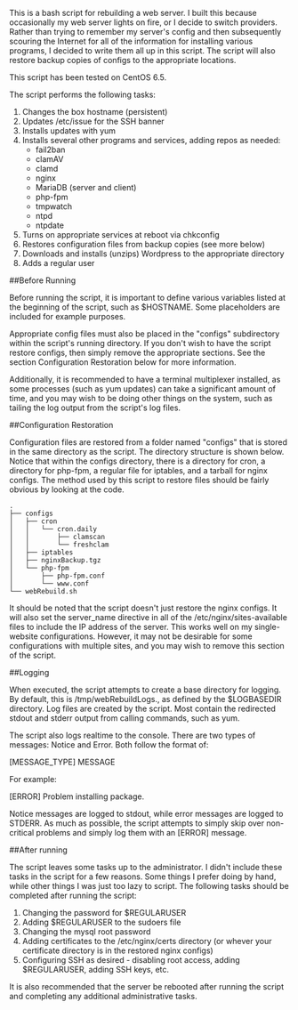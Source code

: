 This is a bash script for rebuilding a web server. I built this because occasionally my web server lights on fire, or I decide to switch providers. Rather than trying to remember my server's config and then subsequently scouring the Internet for all of the information for installing various programs, I decided to write them all up in this script. The script will also restore backup copies of configs to the appropriate locations.

This script has been tested on CentOS 6.5.

The script performs the following tasks:

1. Changes the box hostname (persistent)
2. Updates /etc/issue for the SSH banner
3. Installs updates with yum
4. Installs several other programs and services, adding repos as needed:
	* fail2ban
	* clamAV
	* clamd
	* nginx
	* MariaDB (server and client)
	* php-fpm
	* tmpwatch
	* ntpd
	* ntpdate
5. Turns on appropriate services at reboot via chkconfig
6. Restores configuration files from backup copies (see more below)
7. Downloads and installs (unzips) Wordpress to the appropriate directory
8. Adds a regular user

##Before Running

Before running the script, it is important to define various variables listed at the beginning of the script, such as $HOSTNAME. Some placeholders are included for example purposes.

Appropriate config files must also be placed in the "configs" subdirectory within the script's running directory. If you don't wish to have the script restore configs, then simply remove the appropriate sections.  See the section Configuration Restoration below for more information.

Additionally, it is recommended to have a terminal multiplexer installed, as some processes (such as yum updates) can take a significant amount of time, and you may wish to be doing other things on the system, such as tailing the log output from the script's log files.

##Configuration Restoration

Configuration files are restored from a folder named "configs" that is stored in the same directory as the script. The directory structure is shown below. Notice that within the configs directory, there is a directory for cron, a directory for php-fpm, a regular file for iptables, and a tarball for nginx configs. The method used by this script to restore files should be fairly obvious by looking at the code.
```
.
├── configs
│   ├── cron
│   │   └── cron.daily
│   │       ├── clamscan
│   │       └── freshclam
│   ├── iptables
│   ├── nginxBackup.tgz
│   └── php-fpm
│       ├── php-fpm.conf
│       └── www.conf
└── webRebuild.sh
```
It should be noted that the script doesn't just restore the nginx configs. It will also set the server_name directive in all of the /etc/nginx/sites-available files to include the IP address of the server. This works well on my single-website configurations. However, it may not be desirable for some configurations with multiple sites, and you may wish to remove this section of the script.

##Logging

When executed, the script attempts to create a base directory for logging. By default, this is /tmp/webRebuildLogs., as defined by the $LOGBASEDIR directory. Log files are created by the script. Most contain the redirected stdout and stderr output from calling commands, such as yum.

The script also logs realtime to the console. There are two types of messages: Notice and Error. Both follow the format of:

[MESSAGE_TYPE] MESSAGE

For example:

[ERROR] Problem installing package.

Notice messages are logged to stdout, while error messages are logged to STDERR. As much as possible, the script attempts to simply skip over non-critical problems and simply log them with an [ERROR] message.

##After running

The script leaves some tasks up to the administrator. I didn't include these tasks in the script for a few reasons. Some things I prefer doing by hand, while other things I was just too lazy to script. The following tasks should be completed after running the script:

1. Changing the password for $REGULARUSER
2. Adding $REGULARUSER to the sudoers file
3. Changing the mysql root password
4. Adding certificates to the /etc/nginx/certs directory (or whever your certificate directory is in the restored nginx configs)
5. Configuring SSH as desired - disabling root access, adding $REGULARUSER, adding SSH keys, etc.

It is also recommended that the server be rebooted after running the script and completing any additional administrative tasks.



